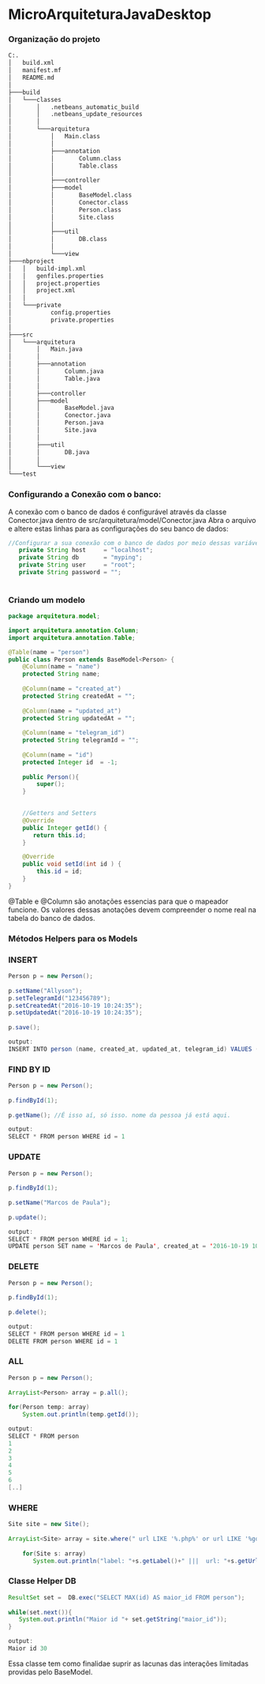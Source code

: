 # MicroArquiteturaJavaDesktop


### Organização do projeto
```sh
C:.
│   build.xml
│   manifest.mf
│   README.md
│
├───build
│   └───classes
│       │   .netbeans_automatic_build
│       │   .netbeans_update_resources
│       │
│       └───arquitetura
│           │   Main.class
│           │
│           ├───annotation
│           │       Column.class
│           │       Table.class
│           │
│           ├───controller
│           ├───model
│           │       BaseModel.class
│           │       Conector.class
│           │       Person.class
│           │       Site.class
│           │
│           ├───util
│           │       DB.class
│           │
│           └───view
├───nbproject
│   │   build-impl.xml
│   │   genfiles.properties
│   │   project.properties
│   │   project.xml
│   │
│   └───private
│           config.properties
│           private.properties
│
├───src
│   └───arquitetura
│       │   Main.java
│       │
│       ├───annotation
│       │       Column.java
│       │       Table.java
│       │
│       ├───controller
│       ├───model
│       │       BaseModel.java
│       │       Conector.java
│       │       Person.java
│       │       Site.java
│       │
│       ├───util
│       │       DB.java
│       │
│       └───view
└───test
```

### Configurando a Conexão com o banco: 
A conexão com o banco de dados é configurável através da classe Conector.java dentro de src/arquitetura/model/Conector.java
Abra o arquivo e altere estas linhas para as configurações do seu banco de dados: 

```java
//Configurar a sua conexão com o banco de dados por meio dessas variáveis: 
   private String host     = "localhost"; 
   private String db       = "myping"; 
   private String user     = "root"; 
   private String password = ""; 
   
```
### Criando um modelo 
```java
package arquitetura.model;

import arquitetura.annotation.Column; 
import arquitetura.annotation.Table;

@Table(name = "person")
public class Person extends BaseModel<Person> {
    @Column(name = "name")
    protected String name; 
    
    @Column(name = "created_at")
    protected String createdAt = ""; 
    
    @Column(name = "updated_at")
    protected String updatedAt = ""; 
    
    @Column(name = "telegram_id")
    protected String telegramId = ""; 
    
    @Column(name = "id")
    protected Integer id  = -1; 
    
    public Person(){
        super(); 
    }
    

    //Getters and Setters
    @Override
    public Integer getId() {
       return this.id; 
    }

    @Override
    public void setId(int id ) {
        this.id = id; 
    }  
}

```
@Table e @Column são anotações essencias para que o mapeador funcione. Os valores dessas anotações devem compreender o nome real na tabela do banco de dados.

### Métodos Helpers para os Models
### INSERT

```java
Person p = new Person(); 
      
p.setName("Allyson");
p.setTelegramId("123456789"); 
p.setCreatedAt("2016-10-19 10:24:35");
p.setUpdatedAt("2016-10-19 10:24:35");
      
p.save(); 

output: 
INSERT INTO person (name, created_at, updated_at, telegram_id) VALUES ('Allyson', '2016-10-19 10:24:35', '2016-10-19 10:24:35', '123456789')

``` 

### FIND BY ID

```java
Person p = new Person(); 
      
p.findById(1); 
      
p.getName(); //É isso aí, só isso. nome da pessoa já está aqui. 

output: 
SELECT * FROM person WHERE id = 1

``` 

### UPDATE

```java
Person p = new Person(); 
      
p.findById(1); 
      
p.setName("Marcos de Paula"); 
      
p.update(); 

output: 
SELECT * FROM person WHERE id = 1; 
UPDATE person SET name = 'Marcos de Paula', created_at = '2016-10-19 10:18:49.0', updated_at = '2016-10-19 10:18:49.0', telegram_id = '14124124' WHERE id = 1; 
``` 

### DELETE
```java
Person p = new Person(); 
      
p.findById(1); 
      
p.delete(); 

output: 
SELECT * FROM person WHERE id = 1
DELETE FROM person WHERE id = 1

``` 

### ALL

```java
Person p = new Person(); 
      
ArrayList<Person> array = p.all(); 
     
for(Person temp: array)
    System.out.println(temp.getId()); 

output: 
SELECT * FROM person
1
2
3
4
5
6
[..]

``` 

### WHERE
```java
Site site = new Site(); 
      
ArrayList<Site> array = site.where(" url LIKE '%.php%' or url LIKE '%google%' "); 
        
    for(Site s: array)
       System.out.println("label: "+s.getLabel()+" |||  url: "+s.getUrl()); 
```
### Classe Helper DB


```java
ResultSet set =  DB.exec("SELECT MAX(id) AS maior_id FROM person"); 
    
while(set.next()){
   System.out.println("Maior id "+ set.getString("maior_id"));
}

output: 
Maior id 30
``` 
Essa classe tem como finalidae suprir as lacunas das interações limitadas providas pelo BaseModel. 
